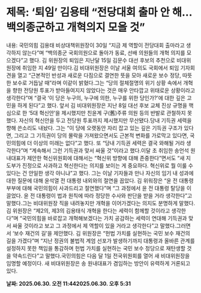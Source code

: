 # **제목: ‘퇴임’ 김용태 “전당대회 출마 안 해…백의종군하고 개혁의지 모을 것”**

  내용: 국민의힘 김용태 비상대책위원장이 30일 “지금 제 역할이 전당대회 출마라고 생각하지 않는다”며 “백의종군 국회의원으로 돌아가 동료, 선배 의원들의 개혁 의지를 모으겠다”고 했다. 김 위원장의 퇴임은 지난달 15일 김문수 대선 후보의 추천으로 비대위원장에 취임한 지 49일 만이다.김 비대위원장은 이날 서울 여의도 국회에서 퇴임 기자회견을 열고 “근본적인 반성과 새로운 다짐으로 결연한 뜻을 모아 새로운 보수 정당, 따뜻한 보수로 거듭날 때”라며 이같이 밝혔다.그는 “당의 절체절명의 위기 상황 속에서 개혁을 향한 전당원 투표가 받아들여지지 않았다는 것은 매우 안타깝고 위태로운 상황이라고 생각한다”며 “결국 ‘이 당은 누구의, 누구에 의한, 누구를 위한 당인가?’에 대한 깊은 고민을 하게 된다”고 했다. 앞서 김 비대위원장은 지난 8일 대선 후보 교체 진상 규명을 핵심으로 한 ‘5대 혁신안’을 제시했지만 친윤계 구(舊)주류 의원 등의 반발로 관철하지 못했다. 자신의 혁신안을 두고 전당원 투표까지 제시했지만 무산됐다.당내 기득권 세력을 향해 쓴소리도 내놨다. 그는 “이 당에 오랫동안 자리 잡고 있는 깊은 기득권 구조가 있다면, 그리고 그 기득권이 당의 몰락을 가져왔으면서도 근본적 변화를 가로막고 있다면, 국민의힘에 더 이상의 미래는 없다”고 했다. 또 “당내 기득권 세력은 결국 와해될 거라 생각한다”며 “계속해서 그런 기득권과 맞서 싸울 것”이라고 했다.이달 초 취임한 송언석 원내대표가 제안한 혁신위원회에 대해서는 “혁신위 방향에 대해 존중한다”면서도 “새 지도부가 진정으로 사과하고 혁신한다는 의지를 보이는 게 중요하다. 혁신위로 뭘 이룰 수 있다는 건 안일한 생각 아니냐”고 했다.										그는 이날 기자들과 만나 자신의 임기 내 성과에 대한 질문에 대해 윤석열 전 대통령 내외와의 절연을 꼽았다. 김 위워장은 “윤 전 대통령 부부에 대해 국민의힘이 사과드리고 절연했다”며 “그 과정에서 윤 전 대통령 탈당을 이끌었다. 윤 전 대통령이 법과 원칙에 따라 정당한 수사와 판단을 받을 거라 생각한다”고 말했다.그는 비대위원장 직을 내려놓지만 개혁을 이어가겠다는 의지도 분명하게 말했다. 김 위원장은 “제2의, 제3의 김용태식 개혁을 한다는 세력이 함께할 것이라고 생각한다”며 “국민의힘을 바로잡고 개혁해보겠다는 가치 공감하는 세력이 연대해 기득권과 맞서 싸울 것이라고 보고 그 과정에서 제 역할이 있을 거라고 생각한다”고 말했다.그러면서 ‘보수 재건의 길’을 제안했다. 김 위원장은 “헌법 가치를 실현하는 국민 보수 재건의 길을 가겠다”며 “지난 정권의 불법적 계엄 선포가 발생하기까지 대통령과 올바른 관계를 설정하지 못한 책임을 통감하며 헌법 가치를 실현하는 국민 보수 정당으로 재탄생할 것을 약속드린다”고 말했다.국민의힘은 다음 달 1일 전국위원회를 열어 새 비대위원장을 임명할 예정이다. 새 비대위원장은 송 원내대표가 겸임하는 방안이 유력하게 거론되고 있다.

  **날짜: 2025.06.30. 오전 11:442025.06.30. 오후 5:31**